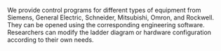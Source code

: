 We provide control programs for different types of equipment from Siemens, General Electric, Schneider, Mitsubishi, Omron, and Rockwell. They can be opened using the corresponding engineering software. Researchers can modify the ladder diagram or hardware configuration according to their own needs.
